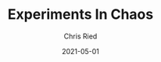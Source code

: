---
title: 'Experiments In Chaos'
author: Chris Ried
date: '2021-05-01'
slug: experiments-in-chaos
categories:
featured: 
tags: ['generative']
---